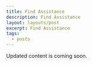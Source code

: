 ```yaml
---
title: Find Assistance
description: Find Assistance
layout: layouts/post
excerpt: Find Assistance
tags:
  - posts
---
```


Updated content is coming soon.


